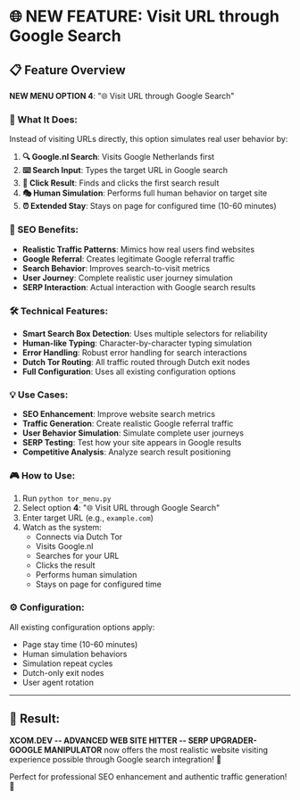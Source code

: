 # 🌐 NEW FEATURE: Visit URL through Google Search

## 📋 Feature Overview

**NEW MENU OPTION 4**: "🌐 Visit URL through Google Search"

### 🎯 What It Does:
Instead of visiting URLs directly, this option simulates real user behavior by:

1. **🔍 Google.nl Search**: Visits Google Netherlands first
2. **⌨️ Search Input**: Types the target URL in Google search
3. **🎯 Click Result**: Finds and clicks the first search result
4. **🎭 Human Simulation**: Performs full human behavior on target site
5. **⏰ Extended Stay**: Stays on page for configured time (10-60 minutes)

### 🚀 SEO Benefits:
- **Realistic Traffic Patterns**: Mimics how real users find websites
- **Google Referral**: Creates legitimate Google referral traffic
- **Search Behavior**: Improves search-to-visit metrics
- **User Journey**: Complete realistic user journey simulation
- **SERP Interaction**: Actual interaction with Google search results

### 🛠️ Technical Features:
- **Smart Search Box Detection**: Uses multiple selectors for reliability
- **Human-like Typing**: Character-by-character typing simulation
- **Error Handling**: Robust error handling for search interactions
- **Dutch Tor Routing**: All traffic routed through Dutch exit nodes
- **Full Configuration**: Uses all existing configuration options

### 💡 Use Cases:
- **SEO Enhancement**: Improve website search metrics
- **Traffic Generation**: Create realistic Google referral traffic
- **User Behavior Simulation**: Simulate complete user journeys
- **SERP Testing**: Test how your site appears in Google results
- **Competitive Analysis**: Analyze search result positioning

### 🎮 How to Use:
1. Run `python tor_menu.py`
2. Select option **4**: "🌐 Visit URL through Google Search"
3. Enter target URL (e.g., `example.com`)
4. Watch as the system:
   - Connects via Dutch Tor
   - Visits Google.nl
   - Searches for your URL
   - Clicks the result
   - Performs human simulation
   - Stays on page for configured time

### ⚙️ Configuration:
All existing configuration options apply:
- Page stay time (10-60 minutes)
- Human simulation behaviors
- Simulation repeat cycles
- Dutch-only exit nodes
- User agent rotation

---

## 🎉 Result:
**XCOM.DEV -- ADVANCED WEB SITE HITTER -- SERP UPGRADER- GOOGLE MANIPULATOR** now offers the most realistic website visiting experience possible through Google search integration! 🚀

Perfect for professional SEO enhancement and authentic traffic generation! 🌟
